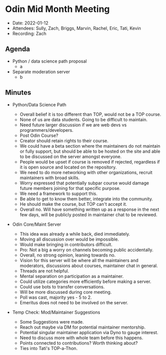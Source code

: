 
# Odin Mid Month Meeting 

* Date: 2022-01-12
* Attendees: Sully, Zach, Briggs, Marvin, Rachel, Eric, Tati, Kevin
* Recording: Zach

## Agenda

- Python / data science path proposal
    - a
- Separate moderation server
    - b

## Minutes

- Python/Data Science Path

	- Overall belief it is too different than TOP, would not be a TOP course. 
	- None of us are data students. Going to be difficult to maintain.
	- Need future larger discussion if we are web devs vs programmers/developers. 
	- Post Odin Course? 
	- Creator should retain rights to their course.
	- We could have a beta section where the maintainers do not maintain or fully support, but should be able to be hosted on the site and able to be discussed on the server amongst everyone.
	- People would be upset if course is removed if rejected, regardless if it is open source and located on the repository.
	- We need to do more networking with other organizations, recruit maintainers with broad skills.
	- Worry expressed that potentially subpar course would damage future members joining for that specific purpose.
	- We need a framework to support this.
	- Be able to get to know them better, integrate into the community. 
	- He should make the course, but TOP can't accept it.
    - Overall no. Will have something written up as a response in the next few days, will be publicly posted in maintainer chat to be reviewed.
	
- Odin Core/Maint Server

	- This idea was already a while back, died immediately. 
	- Moving all discussion over would be impossible. 
	- Would make bringing in contributors difficult.
	- Pro: Not a big a worry on channels becoming public accidentally. 
	- Overall, no strong opinion, leaning towards no. 
	- Vision for this server will be where all the maintainers and moderators, discussions about courses, maintainer chat in general.
	- Threads are not helpful.
	- Mental separation on participation as a maintainer.
	- Could utilize categories more efficiently before making a server.
	- Could use bots to transfer conversations.
	- Will be more discussed during core meeting.
	- Poll was cast, majority yes - 5 to 2.
	- Emeritus does not need to be involved on the server.
	
- Temp Check: Mod/Maintainer Suggestions

	- Some Suggestions were made.
	- Reach out maybe via DM for potential maintainer mentorship.
	- Potential singular maintainer application via Dyno to gauge interest.
	- Need to discuss more with whole team before this happens.
	- Points connected to contributions? Worth thinking about?
	- Ties into Tati's TOP-a-Thon.

